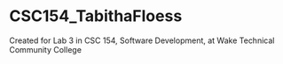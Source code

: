 # CSC154_TabithaFloess
Created for Lab 3 in CSC 154, Software Development, at Wake Technical Community College
